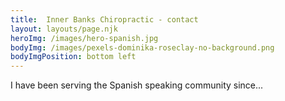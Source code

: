 ```yaml
---
title:  Inner Banks Chiropractic - contact
layout: layouts/page.njk
heroImg: /images/hero-spanish.jpg
bodyImg: /images/pexels-dominika-roseclay-no-background.png
bodyImgPosition: bottom left
---
```

I have been serving the Spanish speaking community since...

